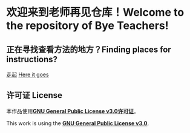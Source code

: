 # 欢迎来到老师再见仓库！Welcome to the repository of Bye Teachers!
## 正在寻找查看方法的地方？Finding places for instructions?
[走起](https://github.com/YanjiaZhang/bye-teachers/wiki)
[Here it goes](https://github.com/YanjiaZhang/bye-teachers/wiki)

## 许可证 License
本作品使用[**GNU General Public License v3.0许可证**](https://github.com/YanjiaZhang/bye-teachers/blob/master/LICENSE)。

This work is using the [**GNU General Public License v3.0**](https://github.com/YanjiaZhang/bye-teachers/blob/master/LICENSE).
